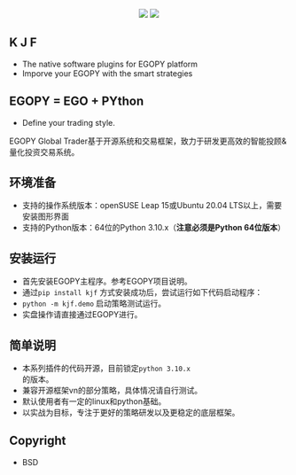 <p align="center">
    <img src ="https://img.shields.io/badge/platform-linux-yellow.svg"/>
    <img src ="https://img.shields.io/badge/python-3.10-blue.svg" />
</p>

## K J F

* The native software plugins for EGOPY platform
* Imporve your EGOPY with the smart strategies

## EGOPY = EGO + PYthon

* Define your trading style.

<p align="left">
EGOPY Global Trader基于开源系统和交易框架，致力于研发更高效的智能投顾&量化投资交易系统。
</p>


## 环境准备
* 支持的操作系统版本：openSUSE Leap 15或Ubuntu 20.04 LTS以上，需要安装图形界面
* 支持的Python版本：64位的Python 3.10.x（**注意必须是Python 64位版本**）

## 安装运行
* 首先安装EGOPY主程序。参考EGOPY项目说明。
* 通过<code>pip install kjf</code> 方式安装成功后，尝试运行如下代码启动程序：
* <code>python -m kjf.demo</code> 启动策略测试运行。
* 实盘操作请直接通过EGOPY进行。

## 简单说明
* 本系列插件的代码开源，目前锁定<code>python 3.10.x </code>的版本。
* 兼容开源框架vn的部分策略，具体情况请自行测试。
* 默认使用者有一定的linux和python基础。
* 以实战为目标，专注于更好的策略研发以及更稳定的底层框架。

## Copyright
* BSD

